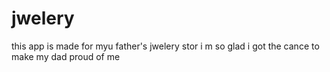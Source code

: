 # jwelery
this app is made for myu father's jwelery stor i m so glad i  got the cance to make my dad proud of me 
